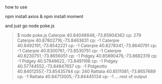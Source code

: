 how to use 

npm install axios &
npm install moment

and just go node poke.js

>$ node poke.js
>Caterpie 40.84048848,-73.85904362 cp: 279
>Caterpie 40.87802716,-73.8463631 cp: -1
>Caterpie 40.8492191,-73.8542221 cp: -1
>Caterpie 40.8278341,-73.8640791 cp: -1
>Caterpie 40.8300761,-73.8530751 cp: -1
>Caterpie 40.8230751,-73.8656051 cp: -1
>Pidgey 40.85890476,-73.8682319 cp: -1
>Pidgey 40.57846622,-73.8491198 cp: -1
>Pidgey 40.57744552,-73.84847657 cp: -1
>Pidgeotto 40.84012557,-73.85435744 cp: 240
>Rattata 40.8511081,-73.8657689 cp: -1
>Rattata 40.84713005,-73.84445134 cp: -1
>....rest of output
